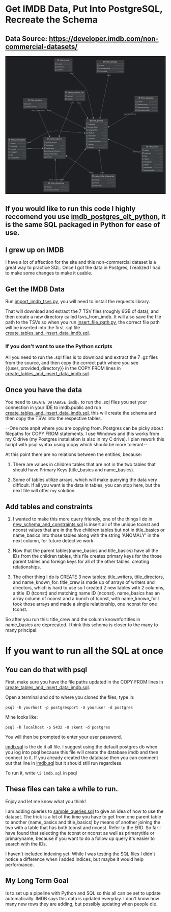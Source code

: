 # Get IMDB Data, Put Into PostgreSQL, Recreate the Schema
## Data Source: https://developer.imdb.com/non-commercial-datasets/



![ERD of Project](https://github.com/kentstephen/imdb_postgres_elt/blob/main/diagrams/imdb_schema.png)

## If you would like to run this code I highly reccomend you use [imdb_postgres_elt_python](https://github.com/kentstephen/imdb_postgres_elt_python), it is the same SQL packaged in Python for ease of use.

## I grew up on IMDB

I have a lot of affection for the site and this non-commercial dataset is a great way to practice SQL. Once I got the data in Postgres, I realized I had to make some changes to make it usable.

## Get the IMDB Data

Run [import_imdb_tsvs.py](https://github.com/kentstephen/imdb_postgres_elt/blob/main/import_imdb_tsvs.py), you will need to install the requests library.

That will download and extract the 7 TSV files (roughly 6GB of data), and then create a new directory called tsvs_from_imdb. 
It will also save the file path to the TSVs so when you run [insert_file_path.py](https://github.com/kentstephen/imdb_postgres_elt/blob/main/insert_file_paths.py), the correct file path will be inserted into the first .sql file [create_tables_and_insert_data_imdb.sql](https://github.com/kentstephen/imdb_postgres_elt/blob/main/create_tables_insert_data_imdb.sql).

### If you don't want to use the Python scripts

All you need to run the .sql files is to download and extract the 7 .gz files from the source, and then copy the correct path where you see {{user_provided_directory}} in the COPY FROM lines in [create_tables_and_insert_data_imdb.sql](https://github.com/kentstephen/imdb_postgres_elt/blob/main/create_tables_insert_data_imdb.sql).

## Once you have the data

You need to ```CREATE DATABASE imdb;``` to run the .sql files you set your connection in your IDE to imdb.public and run [create_tables_and_insert_data_imdb.sql](https://github.com/kentstephen/imdb_postgres_elt/blob/main/create_tables_insert_data_imdb.sql), this will create the schema and then copy the TSVs into the respective tables. 

--One note anpit where you are copying from. Postgres can be picky about filepaths for COPY FROM statements. I use Windows and this works from my C drive (my Postgres installation is also in my C drive). I plan rework this script with psql syntax using \copy which should be more tolerant--

At this point there are no relations between the entities, because: 

1. There are values in children tables that are not in the two tables that should have Primary Keys (title_basics and name_basics).

2. Some of tables utilize arrays, which will make querying the data very difficult. If all you want is the data in tables, you can stop here, but the next file will offer my solution.

## Add tables and constraints

1. I wanted to make this more query friendly, one of the things I do in [new_schema_and_constraints.sql](https://github.com/kentstephen/imdb_postgres_elt/blob/main/new_schema_and_constraints.sql) is insert all of the unique tconst and nconst values that are in the five children tables but not in title_basics or name_basics into those tables along with the string 'ANOMALY' in the next column, for future detective work. 

2. Now that the parent tables(name_basics and title_basics) have all the IDs from the children tables, this file creates primary keys for the those parent tables and foreign keys for all of the other tables: creating relationships.

3. The other thing I do is CREATE 3 new tables: title_writers, title_directors, and name_known_for. title_crew is made up of arrays of writers and directors, which is hard to use so I created 2 new tables with 2 columns, a title ID (tconst) and matching name ID (nconst). name_basics has an array column of nconst and a bunch of tconst, with name_known_for I took those arrays and made a single relationship, one nconst for one tconst. 

So after you run this: title_crew and the column knownfortitles in name_basics are deprecated. I think this schema is closer to the many to many principal.

# If you want to run all the SQL at once

## You can do that with psql

First, make sure you have the file paths updated in the COPY FROM lines in [create_tables_and_insert_data_imdb.sql](https://github.com/kentstephen/imdb_postgres_elt/blob/main/create_tables_insert_data_imdb.sql).

Open a terminal and cd to where you cloned the files, type in:

```psql -h yourhost -p postgresport -U youruser -d postgres```

Mine looks like:

```psql -h localhost -p 5432 -U skent -d postgres```

You will then be prompted to enter your user password.

[imdb.sql](https://github.com/kentstephen/imdb_postgres_elt/blob/main/imdb.sql) is the do it all file. I suggest using the default postgres db when you log into psql because this file will create the database imdb and then connect to it. If you already created the database then you can comment out that line in [imdb.sql](https://github.com/kentstephen/imdb_postgres_elt/blob/main/imdb.sql) but it should still run regardless.

To run it, write ```\i imdb.sql``` in psql

## These files can take a while to run.

Enjoy and let me know what you think! 

I am adding queries to [sample_queries.sql](https://github.com/kentstephen/imdb_postgres_elt/blob/main/sample_queries.sql) to give an idea of how to use the dataset. The trick is a lot of the time you have to get from one parent table to another (name_basics and title_basics) by means of another joining the two with a table that has both tconst and nconst. Refer to the ERD. So far I have found that selecting the tconst or nconst as well as primarytitle or primaryname, because if you want to do a follow up query it's easier to search with the IDs.

I haven't included indexing yet. While I was testing the SQL files I didn't notice a difference when I added indices, but maybe it would help performance.

## My Long Term Goal

Is to set up a pipeline with Python and SQL so this all can be set to update automatically. IMDB says this data is updated everyday. I don't know how many new rows they are adding, but possibly updating when people die.
